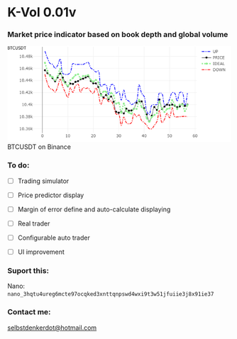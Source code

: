 # K-Vol 0.01v

### Market price indicator based on book depth and global volume
![Alt text](img.png?raw=true "BTCUSDT on Binance Exchange evolution price compared in real time") BTCUSDT on Binance

### To do: 


- [ ] Trading simulator 
- [ ] Price predictor display
- [ ] Margin of error define and auto-calculate displaying 
- [ ] Real trader
- [ ] Configurable auto trader 
- [ ] UI improvement


### Suport this: 

Nano: `nano_3hqtu4ureg6mcte97ocqked3xnttqnpswd4wxi9t3w51jfuiie3j8x91ie37`


### Contact me:

selbstdenkerdot@hotmail.com
